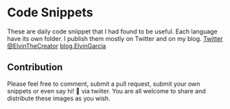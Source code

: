 # Code Snippets
These are daily code sniippet that I had found to be useful.
Each language have its own folder.
I publish them mostly on Twitter and on my blog.
[Twitter @ElvinTheCreator](https://twitter.com/elvinthecreator)
[blog.ElvinGarcia](https://blog.elvingarcia.com/)

## Contribution
Please feel free to comment, submit a pull request, submit your own snippets or even say hi! 👋 via twiiter.
You are all welcome to share and distribute these images as you wish.
